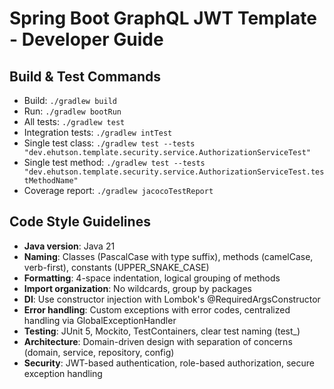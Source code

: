 # Spring Boot GraphQL JWT Template - Developer Guide

## Build & Test Commands
- Build: `./gradlew build`
- Run: `./gradlew bootRun`
- All tests: `./gradlew test`
- Integration tests: `./gradlew intTest`
- Single test class: `./gradlew test --tests "dev.ehutson.template.security.service.AuthorizationServiceTest"`
- Single test method: `./gradlew test --tests "dev.ehutson.template.security.service.AuthorizationServiceTest.testMethodName"`
- Coverage report: `./gradlew jacocoTestReport`

## Code Style Guidelines
- **Java version**: Java 21
- **Naming**: Classes (PascalCase with type suffix), methods (camelCase, verb-first), constants (UPPER_SNAKE_CASE)
- **Formatting**: 4-space indentation, logical grouping of methods
- **Import organization**: No wildcards, group by packages
- **DI**: Use constructor injection with Lombok's @RequiredArgsConstructor
- **Error handling**: Custom exceptions with error codes, centralized handling via GlobalExceptionHandler
- **Testing**: JUnit 5, Mockito, TestContainers, clear test naming (test<Feature>_<Scenario>)
- **Architecture**: Domain-driven design with separation of concerns (domain, service, repository, config)
- **Security**: JWT-based authentication, role-based authorization, secure exception handling